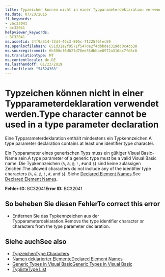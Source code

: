 ```yaml
---
title: Typzeichen können nicht in einer Typparameterdeklaration verwendet werden.
ms.date: 07/20/2015
f1_keywords:
- vbc32041
- bc32041
helpviewer_keywords:
- BC32041
ms.assetid: 24f9a514-f3d4-46c3-805c-71225f6fec59
ms.openlocfilehash: 651d31a2f9571f547de2f4dbbdac319dc0c4cb38
ms.sourcegitcommit: 6b308cf6d627d78ee36dbbae8972a310ac7fd6c8
ms.translationtype: MT
ms.contentlocale: de-DE
ms.lasthandoff: 01/23/2019
ms.locfileid: "54524368"
---
```

# <a name="type-character-cannot-be-used-in-a-type-parameter-declaration"></a><span data-ttu-id="65e39-102">Typzeichen können nicht in einer Typparameterdeklaration verwendet werden.</span><span class="sxs-lookup"><span data-stu-id="65e39-102">Type character cannot be used in a type parameter declaration</span></span>
<span data-ttu-id="65e39-103">Eine Typparameterdeklaration enthält mindestens ein Typkennzeichen.</span><span class="sxs-lookup"><span data-stu-id="65e39-103">A type parameter declaration contains at least one identifier type character.</span></span>  
  
 <span data-ttu-id="65e39-104">Ein Typparameter eines generischen Typs muss ein gültiger Visual Basic-Name sein.</span><span class="sxs-lookup"><span data-stu-id="65e39-104">A type parameter of a generic type must be a valid Visual Basic name.</span></span> <span data-ttu-id="65e39-105">Die Typkennzeichen (`%`, `&`, `@`, `!`, `#`und `$`) sind keine zulässigen Zeichen.</span><span class="sxs-lookup"><span data-stu-id="65e39-105">The allowed characters do not include any of the identifier type characters (`%`, `&`, `@`, `!`, `#`, and `$`).</span></span> <span data-ttu-id="65e39-106">Siehe [Declared Element Names](../../visual-basic/programming-guide/language-features/declared-elements/declared-element-names.md).</span><span class="sxs-lookup"><span data-stu-id="65e39-106">See [Declared Element Names](../../visual-basic/programming-guide/language-features/declared-elements/declared-element-names.md).</span></span>  
  
 <span data-ttu-id="65e39-107">**Fehler-ID:** BC32041</span><span class="sxs-lookup"><span data-stu-id="65e39-107">**Error ID:** BC32041</span></span>  
  
## <a name="to-correct-this-error"></a><span data-ttu-id="65e39-108">So beheben Sie diesen Fehler</span><span class="sxs-lookup"><span data-stu-id="65e39-108">To correct this error</span></span>  
  
-   <span data-ttu-id="65e39-109">Entfernen Sie das Typkennzeichen aus der Typparameterdeklaration.</span><span class="sxs-lookup"><span data-stu-id="65e39-109">Remove the type identifier character or characters from the type parameter declaration.</span></span>  
  
## <a name="see-also"></a><span data-ttu-id="65e39-110">Siehe auch</span><span class="sxs-lookup"><span data-stu-id="65e39-110">See also</span></span>
- [<span data-ttu-id="65e39-111">Typzeichen</span><span class="sxs-lookup"><span data-stu-id="65e39-111">Type Characters</span></span>](../../visual-basic/programming-guide/language-features/data-types/type-characters.md)
- [<span data-ttu-id="65e39-112">Namen deklarierter Elemente</span><span class="sxs-lookup"><span data-stu-id="65e39-112">Declared Element Names</span></span>](../../visual-basic/programming-guide/language-features/declared-elements/declared-element-names.md)
- [<span data-ttu-id="65e39-113">Generic Types in Visual Basic</span><span class="sxs-lookup"><span data-stu-id="65e39-113">Generic Types in Visual Basic</span></span>](../../visual-basic/programming-guide/language-features/data-types/generic-types.md)
- [<span data-ttu-id="65e39-114">Typliste</span><span class="sxs-lookup"><span data-stu-id="65e39-114">Type List</span></span>](../../visual-basic/language-reference/statements/type-list.md)
